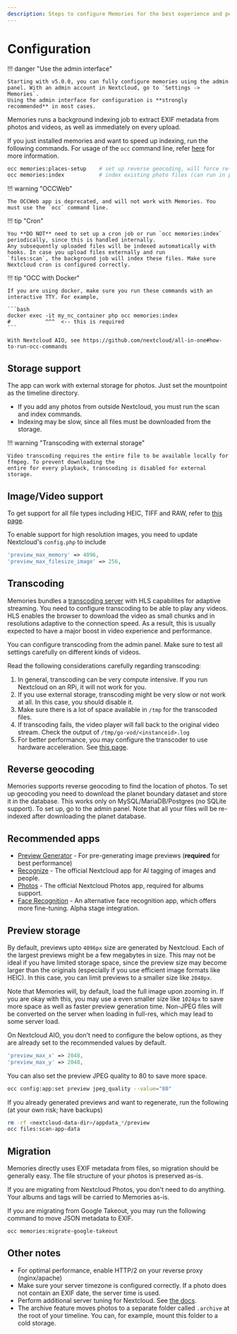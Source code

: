 ```yaml
---
description: Steps to configure Memories for the best experience and performance
---
```


# Configuration

!!! danger "Use the admin interface"

    Starting with v5.0.0, you can fully configure memories using the admin panel. With an admin account in Nextcloud, go to `Settings -> Memories`.
    Using the admin interface for configuration is **strongly recommended** in most cases.

Memories runs a background indexing job to extract EXIF metadata from photos and videos, as well as immediately on every upload.

If you just installed memories and want to speed up indexing, run the following commands. For usage of the `occ` command line, refer [here](https://docs.nextcloud.com/server/latest/admin_manual/configuration_server/occ_command.html) for more information.

```bash
occ memories:places-setup    # set up reverse geocoding, will force re-indexing
occ memories:index           # index existing photo files (can run in parallel, refer to admin panel)
```

!!! warning "OCCWeb"

    The OCCWeb app is deprecated, and will not work with Memories. You must use the `occ` command line.

!!! tip "Cron"

    You **DO NOT** need to set up a cron job or run `occ memories:index` periodically, since this is handled internally.
    Any subsequently uploaded files will be indexed automatically with hooks. In case you upload files externally and run
    `files:scan`, the background job will index these files. Make sure Nextcloud cron is configured correctly.

!!! tip "OCC with Docker"

    If you are using docker, make sure you run these commands with an interactive TTY. For example,

    ```bash
    docker exec -it my_nc_container php occ memories:index
    #           ^^^  <-- this is required
    ```

    With Nextcloud AIO, see https://github.com/nextcloud/all-in-one#how-to-run-occ-commands

## Storage support

The app can work with external storage for photos. Just set the mountpoint as the timeline directory.

- If you add any photos from outside Nextcloud, you must run the scan and index commands.
- Indexing may be slow, since all files must be downloaded from the storage.

!!! warning "Transcoding with external storage"

    Video transcoding requires the entire file to be available locally for ffmpeg. To prevent downloading the
    entire for every playback, transcoding is disabled for external storage.

## Image/Video support

To get support for all file types including HEIC, TIFF and RAW, refer to [this page](./file-types.md).

To enable support for high resolution images, you need to update Nextcloud's `config.php` to include

```php
'preview_max_memory' => 4096,
'preview_max_filesize_image' => 256,
```

## Transcoding

Memories bundles a [transcoding server](https://github.com/pulsejet/go-vod) with HLS capabilites for adaptive streaming. You need to configure transcoding to be able to play any videos. HLS enables the browser to download the video as small chunks and in resolutions adaptive to the connection speed. As a result, this is usually expected to have a major boost in video experience and performance.

You can configure transcoding from the admin panel. Make sure to test all settings carefully on different kinds of videos.

Read the following considerations carefully regarding transcoding:

1. In general, transcoding can be very compute intensive. If you run Nextcloud on an RPi, it will not work for you.
1. If you use external storage, transcoding might be very slow or not work at all. In this case, you should disable it.
1. Make sure there is a lot of space available in `/tmp` for the transcoded files.
1. If transcoding fails, the video player will fall back to the original video stream. Check the output of `/tmp/go-vod/<instanceid>.log`
1. For better performance, you may configure the transcoder to use hardware acceleration. See [this page](./hw-transcoding.md).

## Reverse geocoding

Memories supports reverse geocoding to find the location of photos. To set up geocoding you need to download the planet boundary dataset and store it in the database. This works only on MySQL/MariaDB/Postgres (no SQLite support). To set up, go to the admin panel. Note that all your files will be re-indexed after downloading the planet database.

## Recommended apps

- [Preview Generator](https://github.com/rullzer/previewgenerator) - For pre-generating image previews (**required** for best performance)
- [Recognize](https://github.com/nextcloud/recognize) - The official Nextcloud app for AI tagging of images and people.
- [Photos](https://github.com/nextcloud/photos) - The official Nextcloud Photos app, required for albums support.
- [Face Recognition](https://github.com/matiasdelellis/facerecognition) - An alternative face recognition app, which offers more fine-tuning. Alpha stage integration.

## Preview storage

By default, previews upto `4096px` size are generated by Nextcloud. Each of the largest previews might be a few megabytes in size. This may not be ideal if you have limited storage space, since the preview size may become larger than the originals (especially if you use efficient image formats like HEIC). In this case, you can limit previews to a smaller size like `2048px`.

Note that Memories will, by default, load the full image upon zooming in. If you are okay with this, you may use a even smaller size like `1024px` to save more space as well as faster preview generation time. Non-JPEG files will be converted on the server when loading in full-res, which may lead to some server load.

On Nextcloud AIO, you don't need to configure the below options, as they are already set to the recommended values by default.

```php
'preview_max_x' => 2048,
'preview_max_y' => 2048,
```

You can also set the preview JPEG quality to 80 to save more space.

```bash
occ config:app:set preview jpeg_quality --value="80"
```

If you already generated previews and want to regenerate, run the following (at your own risk; have backups)

```bash
rm -rf <nextcloud-data-dir>/appdata_*/preview
occ files:scan-app-data
```

## Migration

Memories directly uses EXIF metadata from files, so migration should be generally easy. The file structure of your photos is preserved as-is.

If you are migrating from Nextcloud Photos, you don't need to do anything. Your albums and tags will be carried to Memories as-is.

If you are migrating from Google Takeout, you may run the following command to move JSON metadata to EXIF.

```bash
occ memories:migrate-google-takeout
```

## Other notes

- For optimal performance, enable HTTP/2 on your reverse proxy (nginx/apache)
- Make sure your server timezone is configured correctly. If a photo does not contain an EXIF date, the server time is used.
- Perform additional server tuning for Nextcloud. See [the docs](https://docs.nextcloud.com/server/latest/admin_manual/installation/server_tuning.html).
- The archive feature moves photos to a separate folder called `.archive` at the root of your timeline. You can, for example, mount this folder to a cold storage.
